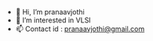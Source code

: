- 👋 Hi, I’m pranaavjothi
- 👀 I’m interested in VLSI
- 📫 Contact id : pranaavjothi@gmail.com

<!---
pranaavjothi/pranaavjothi is a ✨ special ✨ repository because its `README.md` (this file) appears on your GitHub profile.
You can click the Preview link to take a look at your changes.
--->
